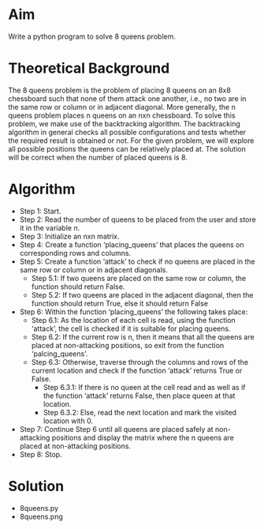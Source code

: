 # Aim
Write a python program to solve 8 queens problem.

# Theoretical Background
The 8 queens problem is the problem of placing 8 queens on an 8x8 chessboard such that none of them attack one another, i.e., no two are in the same row or column or in adjacent diagonal. More generally, the n queens
problem places n queens on an nxn chessboard. To solve this problem, we make use of the backtracking algorithm. The backtracking algorithm in general checks all possible configurations and tests
whether the required result is obtained or not. For the given problem, we will explore all possible positions the queens can be relatively placed at. The solution will be correct when the number of placed queens is 8.

# Algorithm
- Step 1: Start.
- Step 2: Read the number of queens to be placed from the user and store it in the variable n.
- Step 3: Initialize an nxn matrix.
- Step 4: Create a function ‘placing_queens’ that places the queens on corresponding rows and columns.
- Step 5: Create a function ‘attack’ to check if no queens are placed in the same row or column or in adjacent diagonals.
  - Step 5.1: If two queens are placed on the same row or column, the function should return False.
  - Step 5.2: If two queens are placed in the adjacent diagonal, then the function should return True, else it should return False
- Step 6: Within the function ‘placing_queens’ the following takes place:
  - Step 6.1: As the location of each cell is read, using the function ‘attack’, the cell is checked if it is suitable for placing queens.
  - Step 6.2: If the current row is n, then it means that all the queens are placed at non-attacking positions, so exit from the function ‘palcing_queens’.
  - Step 6.3: Otherwise, traverse through the columns and rows of the current location and check if the function ‘attack’ returns True or False.
    - Step 6.3.1: If there is no queen at the cell read and as well as if the function ‘attack’ returns False, then place queen at that location.
    - Step 6.3.2: Else, read the next location and mark the visited location with 0.
- Step 7: Continue Step 6 until all queens are placed safely at non-attacking positions and display the matrix where the n queens are placed at non-attacking positions.
- Step 8: Stop.

# Solution
- 8queens.py
- 8queens.png
